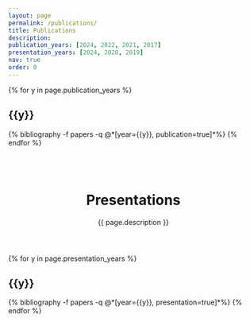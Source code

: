 ```yaml
---
layout: page
permalink: /publications/
title: Publications
description: 
publication_years: [2024, 2022, 2021, 2017]
presentation_years: [2024, 2020, 2019]
nav: true
order: 0
---
```


<!--  Publication-->
<div class="publications">

{% for y in page.publication_years %}
  <h2 class="year">{{y}}</h2>
  {% bibliography -f papers -q @*[year={{y}}, publication=true]*%}
{% endfor %}

</div>


<!--  Presentation-->
<header class="post-header">
  <br><br><br>
  <h1 class="publication-title">Presentations</h1>
  <p class="publication-description">{{ page.description }}</p>
</header>

<div class="publications">

{% for y in page.presentation_years %}
<h2 class="year">{{y}}</h2>
{% bibliography -f papers -q @*[year={{y}}, presentation=true]*%}
{% endfor %}

</div>
